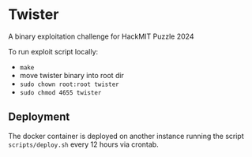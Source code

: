 # Twister

A binary exploitation challenge for HackMIT Puzzle 2024

To run exploit script locally:
- `make`
- move twister binary into root dir
- `sudo chown root:root twister`
- `sudo chmod 4655 twister`

## Deployment

The docker container is deployed on another instance running the script `scripts/deploy.sh` every 12 hours via crontab.
